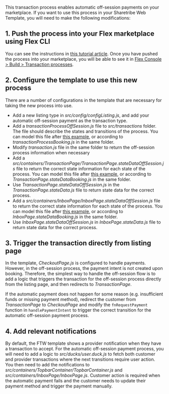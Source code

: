This transaction process enables automatic off-session payments on your marketplace. If you want to use this process in your Sharetribe Web Template, you will need to make the following modifications:


## 1. Push the process into your Flex marketplace using Flex CLI
You can see the instructions in [this tutorial article](https://www.sharetribe.com/docs/tutorial/create-transaction-process/). Once you have pushed the process into your marketplace, you will be able to see it in [Flex Console > Build > Transaction processes](https://flex-console.sharetribe.com/transaction-processes/).


## 2. Configure the template to use this new process

There are a number of configurations in the template that are necessary for taking the new process into use.

- Add a new listing type in _src/config/configListing.js_, and add your automatic off-session payment as the transaction type.
- Add a _transactionProcessOffSession.js_ file to _src/transactions_ folder. The file should describe the states and transitions of the process. You can model this file after [this example](https://gist.github.com/SariSaar/1425bb6dcbec1f78d7f4701cff8c4e7e), or according to _transactionProcessBooking.js_ in the same folder.
- Modify _transaction.js_ file in the same folder to return the off-session process information when necessary
- Add a _src/containers/TransactionPage/TransactionPage.stateDataOffSession.js_ file to return the correct state information for each state of the process. You can model this file after [this example](https://gist.github.com/SariSaar/fe77a93b3892e4fbe266f180c0fbc98b), or according to _TransactionPage.stateDataBooking.js_ in the same folder.
- Use _TransactionPage.stateDataOffSession.js_ in the _TransactionPage.stateData.js_ file to return state data for the correct process.
- Add a _src/containers/InboxPage/InboxPage.stateDataOffSession.js_ file to return the correct state information for each state of the process. You can model this file after [this example](https://gist.github.com/SariSaar/d74334ed48338b68ecd2f8c6cfa0b9a2), or according to _InboxPage.stateDataBooking.js_ in the same folder.
- Use _InboxPage.stateDataOffSession.js_ in _InboxPage.stateData.js_ file to return state data for the correct process.

## 3. Trigger the transaction directly from listing page

In the template, _CheckoutPage.js_ is configured to handle payments. However, in the off-session process, the payment intent is not created upon booking. Therefore, the simplest way to handle the off-session flow is to add a logic that triggers the transaction for the off-session process directly from the listing page, and then redirects to _TransactionPage_.

If the automatic payment does not happen for some reason (e.g. insufficient funds or missing payment method), redirect the customer from _TransactionPage_ to _CheckoutPage_ and modify the `fnRequestPayment` function in `handlePaymentIntent` to trigger the correct transition for the automatic off-session payment process.


## 4. Add relevant notifications

By default, the FTW template shows a provider notification when they have a transaction to accept. For the automatic off-session payment process, you will need to add a logic to _src/ducks/user.duck.js_ to fetch both customer and provider transactions where the next transitions require user action. You then need to add the notifications to _src/containers/TopbarContainer/TopbarContainer.js_ and _src/containers/InboxPage/InboxPage.js_. Customer action is required when the automatic payment fails and the customer needs to update their payment method and trigger the payment manually.